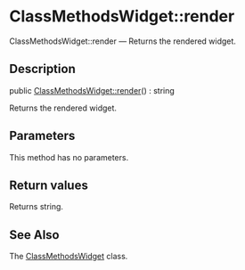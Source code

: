 ClassMethodsWidget::render
================

ClassMethodsWidget::render — Returns the rendered widget.

Description
---------------


public [ClassMethodsWidget::render](https://github.com/lingtalfi/DocTools/blob/master/doc/api/DocTools/Widget/ClassMethods/ClassMethodsWidget/render.md)() : string




Returns the rendered widget.




Parameters
--------------

This method has no parameters.


Return values
----------------

Returns string.









See Also
-----------

The [ClassMethodsWidget](https://github.com/lingtalfi/DocTools/blob/master/doc/api/DocTools/Widget/ClassMethods/ClassMethodsWidget.md) class.
